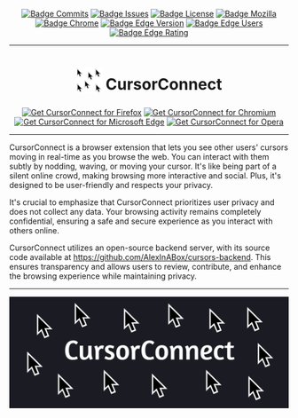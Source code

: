 <div align="center">

[![Badge Commits]][Commit Rate]
[![Badge Issues]][Issues]
[![Badge License]][License]
[![Badge Mozilla]][Mozilla]
[![Badge Chrome]][Chrome]
[![Badge Edge Version]][Edge]
[![Badge Edge Users]][Edge]
[![Badge Edge Rating]][Edge]

</div>

***

<h1 align="center">
<sub>
<img src="https://raw.githubusercontent.com/AlexInABox/CursorConnect/main/promo/icons_full/icon48.png" height="48" width="48">
</sub>
CursorConnect
</h1>

<p align="center">
<a href="https://boinky.click/cursorConnect-f"><img src="https://user-images.githubusercontent.com/585534/107280546-7b9b2a00-6a26-11eb-8f9f-f95932f4bfec.png" alt="Get CursorConnect for Firefox"></a>
<a href="https://boinky.click/cursorConnect-c"><img src="https://user-images.githubusercontent.com/585534/107280622-91a8ea80-6a26-11eb-8d07-77c548b28665.png" alt="Get CursorConnect for Chromium"></a>
<a href="https://boinky.click/cursorConnect-e"><img src="https://user-images.githubusercontent.com/585534/107280673-a5ece780-6a26-11eb-9cc7-9fa9f9f81180.png" alt="Get CursorConnect for Microsoft Edge"></a>
<a href="https://boinky.click/cursorConnect-o"><img src="https://user-images.githubusercontent.com/585534/107280692-ac7b5f00-6a26-11eb-85c7-088926504452.png" alt="Get CursorConnect for Opera"></a>
</p>

***

CursorConnect is a browser extension that lets you see other users' cursors moving in real-time as you browse the web. You can interact with them subtly by nodding, waving, or moving your cursor. It's like being part of a silent online crowd, making browsing more interactive and social. Plus, it's designed to be user-friendly and respects your privacy.

It's crucial to emphasize that CursorConnect prioritizes user privacy and does not collect any data. Your browsing activity remains completely confidential, ensuring a safe and secure experience as you interact with others online.

CursorConnect utilizes an open-source backend server, with its source code available at https://github.com/AlexInABox/cursors-backend. This ensures transparency and allows users to review, contribute, and enhance the browsing experience while maintaining privacy.

***
<img src="https://raw.githubusercontent.com/AlexInABox/CursorConnect/main/promo/promo_tiles/promo_1400x560.png">


<!----------------------------------------------------------------------------->

[Mozilla]: https://boinky.click/cursorConnect-f
[Chrome]: https://boinky.click/cursorConnect-c
[Edge]: https://boinky.click/cursorConnect-e

[License]: LICENSE


<!---------------------------------[ Internal ]-------------------------------->

[Commit Rate]: https://github.com/AlexInABox/CursorConnect/commits/main
[Releases]: https://github.com/AlexInABox/CursorConnect/releases
[Issues]: https://github.com/AlexInABox/CursorConnect/issues


<!----------------------------------[ Badges ]--------------------------------->

[Badge Commits]: https://img.shields.io/github/commit-activity/m/AlexInABox/CursorConnect?label=Commits
[Badge Mozilla]: https://img.shields.io/amo/rating/cursorconnect?label=Firefox
[Badge License]: https://img.shields.io/badge/License-GPLv3-blue.svg
[Badge Chrome]: https://img.shields.io/chrome-web-store/rating/golmpimdjemjkffedbgjflgbcmcdcfnf?label=Chrome
[Badge Edge Version]: https://img.shields.io/badge/dynamic/json?label=Edge&prefix=v&query=%24.version&url=https%3A%2F%2Fmicrosoftedge.microsoft.com%2Faddons%2Fgetproductdetailsbycrxid%2Fagnjkhpphbbfahegjeeneacaipnjppaa
[Badge Edge Users]: https://img.shields.io/badge/dynamic/json?label=Edge%20Rating&suffix=/5&query=%24.averageRating&url=https%3A%2F%2Fmicrosoftedge.microsoft.com%2Faddons%2Fgetproductdetailsbycrxid%2Fagnjkhpphbbfahegjeeneacaipnjppaa
[Badge Edge Rating]: https://img.shields.io/badge/dynamic/json?label=Edge%20Users&query=%24.activeInstallCount&url=https%3A%2F%2Fmicrosoftedge.microsoft.com%2Faddons%2Fgetproductdetailsbycrxid%2Fagnjkhpphbbfahegjeeneacaipnjppaa
[Badge Issues]: https://img.shields.io/github/issues/AlexInABox/CursorConnect

